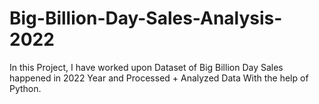 # Big-Billion-Day-Sales-Analysis-2022
In this Project, I have worked upon Dataset of Big Billion Day Sales happened in 2022 Year and Processed + Analyzed Data With the help of Python. 
